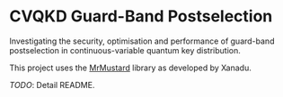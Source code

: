 # CVQKD Guard-Band Postselection

Investigating the security, optimisation and performance of guard-band postselection in continuous-variable quantum key distribution.

This project uses the [MrMustard](https://github.com/XanaduAI/MrMustard) library as developed by Xanadu.

*TODO*: Detail README.